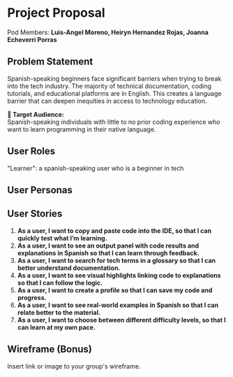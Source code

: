 # Project Proposal

Pod Members: **Luis-Angel Moreno, Heiryn Hernandez Rojas, Joanna Echeverri Porras**

## Problem Statement

Spanish-speaking beginners face significant barriers when trying to break into the tech industry. The majority of technical documentation, coding tutorials, and educational platforms are in English. This creates a language barrier that can deepen inequities in access to technology education.

**🎯 Target Audience:**  
Spanish-speaking individuals with little to no prior coding experience who want to learn programming in their native language.


## User Roles

"Learner": a spanish-speaking user who is a beginner in tech

## User Personas


## User Stories

1. **As a user, I want to copy and paste code into the IDE, so that I can quickly test what I’m learning.**
2. **As a user, I want to see an output panel with code results and explanations in Spanish so that I can learn through feedback.**
3. **As a user, I want to search for tech terms in a glossary so that I can better understand documentation.**
4. **As a user, I want to see visual highlights linking code to explanations so that I can follow the logic.**
5. **As a user, I want to create a profile so that I can save my code and progress.**
6. **As a user, I want to see real-world examples in Spanish so that I can relate better to the material.**
7. **As a user, I want to choose between different difficulty levels, so that I can learn at my own pace.**

## Wireframe (Bonus)

Insert link or image to your group's wireframe. 

